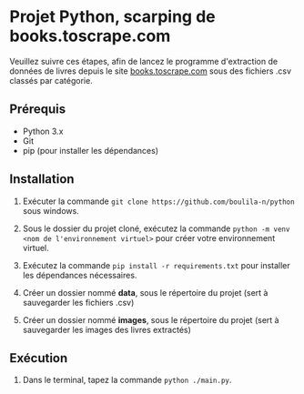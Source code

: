 # Projet Python, scarping de books.toscrape.com

Veuillez suivre ces étapes, afin de lancez le programme d'extraction de données de livres depuis le site
[books.toscrape.com]() sous des fichiers .csv classés par catégorie.
## Prérequis

* Python 3.x
* Git
* pip (pour installer les dépendances)

## Installation

1. Exécuter la commande `git clone https://github.com/boulila-n/python` sous windows.

2. Sous le dossier du projet cloné, exécutez la commande `python -m venv <nom de l'environnement virtuel>` pour créer votre environnement virtuel.

3. Exécutez la commande `pip install -r requirements.txt` pour installer les dépendances nécessaires.

4. Créer un dossier nommé **data**, sous le répertoire du projet (sert à sauvegarder les fichiers .csv)

5. Créer un dossier nommé **images**, sous le répertoire du projet (sert à sauvegarder les images des livres extractés)

## Exécution

1. Dans le terminal, tapez la commande `python ./main.py`.